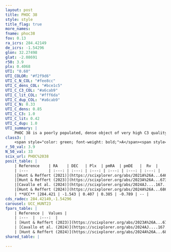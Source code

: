 ```yaml
---
layout: post
title: PHOC 38
style: style
title_flag: true
more_names: 
fname: phoc38
fov: 0.13
ra_icrs: 284.42149
de_icrs: -1.54296
glon: 32.27498
glat: -2.08691
r50: 3.9
plx: 0.4068
UTI: "0.60"
UTI_COLOR: "#f2f9d6"
UTI_C_N_COL: "#fee8cc"
UTI_C_dens_COL: "#bce1c5"
UTI_C_C3_COL: "#a6cab9"
UTI_C_lit_COL: "#fff6da"
UTI_C_dup_COL: "#a6cab9"
UTI_C_N: 0.33
UTI_C_dens: 0.85
UTI_C_C3: 1.0
UTI_C_lit: 0.42
UTI_C_dup: 1.0
UTI_summary: |
    PHOC 38 is a poorly populated, dense object of very high C3 quality. It is poorly studied in the literature.
class3: |
    <span style="color: green; font-weight: bold;">A</span><span style="color: green; font-weight: bold;">A</span>
r_50_val: 3.9
N_50_val: 33
scix_url: PHOC%2038
posit_table: |
    | Reference    | RA    | DEC   | Plx  | pmRA  | pmDE   |  Rv  |
    | :---         | :---: | :---: | :---: | :---: | :---: | :---: |
    |[Hunt & Reffert (2021)](https://scixplorer.org/abs/2021A%26A...646A.104H) | 284.418 | -1.563 | 0.41 | 0.356 | -0.746 | -- |
    |[Hunt & Reffert (2023)](https://scixplorer.org/abs/2023A%26A...673A.114H) | 284.39 | -1.553 | 0.396 | 0.329 | -0.868 | -- |
    |[Cavallo et al. (2024)](https://scixplorer.org/abs/2024AJ....167...12C) | 284.409 | -1.545 | 0.405 | -- | -- | -- |
    |[Hunt & Reffert (2024)](https://scixplorer.org/abs/2024A%26A...686A..42H) | 284.39 | -1.553 | 0.396 | 0.329 | -0.868 | -- |
    | **UCC** |284.421 | -1.543 | 0.407 | 0.385 | -0.789 | -- | 
cds_radec: 284.42149,-1.54296
carousel: UCC_HUNT23
fpars_table: |
    | Reference |  Values |
    | :---  |  :---:  |
    | [Hunt & Reffert (2023)](https://scixplorer.org/abs/2023A%26A...673A.114H) | `AV50=2.995, diffAV50=2.163, MOD50=11.759, logAge50=7.74` |
    | [Cavallo et al. (2024)](https://scixplorer.org/abs/2024AJ....167...12C) | `AV50=3.03, dMod50=12.01, logAge50=8.03, [Fe/H]50=0.79` |
    | [Hunt & Reffert (2024)](https://scixplorer.org/abs/2024A%26A...686A..42H) | `MassJ=521.107` |
shared_table: |
    
---
```

